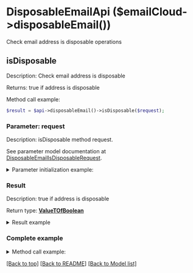# DisposableEmailApi ($emailCloud->disposableEmail())

Check email address is disposable operations

## **isDisposable**

Description: Check email address is disposable

Returns: true if address is disposable

Method call example:
```php
$result = $api->disposableEmail()->isDisposable($request);
```

### Parameter: request

Description: isDisposable method request.

See parameter model documentation at [DisposableEmailIsDisposableRequest](DisposableEmailIsDisposableRequest.md).

<details>
    <summary>Parameter initialization example:</summary>

```php
$request = Models::DisposableEmailIsDisposableRequest()
    ->address('example@mailcatch.com')
    ->build();
```

</details>

### Result

Description: true if address is disposable

Return type: [**ValueTOfBoolean**](ValueTOfBoolean.md)

<details>
    <summary>Result example</summary>

```php
$result = ;
```
</details>

### Complete example

<details>
    <summary>Method call example:</summary>

```php
$api = new EmailCloud($clientSecret, $clientId);

// Prepare parameters:
$request = Models::DisposableEmailIsDisposableRequest()
    ->address('example@mailcatch.com')
    ->build();

// Call method:
$result = $api->disposableEmail()->isDisposable($request);

// Result example:
$result = ;
```

</details>

[[Back to top]](#)  [[Back to README]](README.md) [[Back to Model list]](Models.md)

